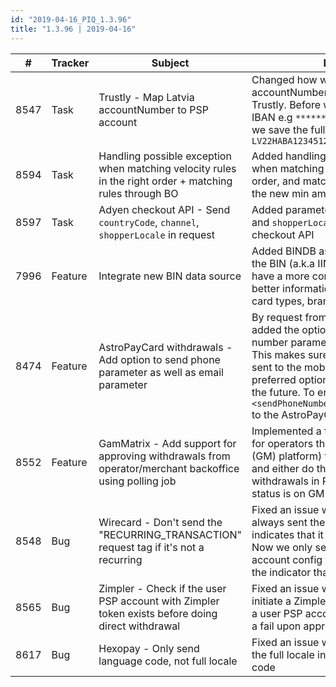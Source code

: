```yaml
--- 
id: "2019-04-16_PIQ_1.3.96"
title: "1.3.96 | 2019-04-16"
--- 
```



| #    | Tracker      | Subject | Description |
|------|--------------|-----------------------------|----------------------------|
| 8547 | Task         | Trustly - Map Latvia accountNumber to PSP account         | Changed how we save the Latvian accountNumber with transactions via Trustly. Before we saved the masked IBAN e.g `***************654614` but now we save the full IBAN e.g `LV22HABA1234512654614`|
| 8594 | Task          | Handling possible exception when matching velocity rules in the right order + matching rules through BO   | Added handling for possible exceptions when matching velocity rules in the right order, and matching rules through BO with the new min amount action type|
| 8597 | Task          | Adyen checkout API - Send `countryCode`, `channel`, `shopperLocale` in request        | Added parameters `countryCode`, `channel`, and `shopperLocale` in request of the Adyen checkout API |
| 7996 | Feature       | Integrate new BIN data source                      | Added BINDB as a new data source for the BIN (a.k.a IIN) lookup table in order to have a more complete list, as well as better information about bank names, card types, brands etc.|
| 8474 | Feature | AstroPayCard withdrawals - Add option to send phone parameter as well as email parameter | By request from the provider we have added the option to send the phone number parameter in addition to email. This makes sure that the cashout will be sent to the mobile app which is the preferred option, and the only valid one in the future. To enable, add `<sendPhoneNumber>true</sendPhoneNumber>` to the AstroPayCardConfig|
| 8552 | Feature | GamMatrix - Add support for approving withdrawals from operator/merchant backoffice using polling job | Implemented a feature (right now solely for operators that use the GamMatrix (GM) platform) to poll the status from GM, and either do the approve or cancel on withdrawals in PIQ depending on what the status is on GM's end. |
| 8548 | Bug | Wirecard - Don't send the "RECURRING_TRANSACTION" request tag if it's not a recurring | Fixed an issue where we previously always sent the tag to Wirecard that indicates that it is a recurring payment. Now we only send it if the `useTokenId` account config tag is set to `true` which is the indicator that it's a recurring |
| 8565 | Bug | Zimpler - Check if the user PSP account with Zimpler token exists before doing direct withdrawal | Fixed an issue where it was possible to initiate a Zimpler direct withdrawal without a user PSP account which would result in a fail upon approval|
| 8617 | Bug | Hexopay - Only send language code, not full locale | Fixed an issue where we incorrectly sent the full locale instead of just the language code |
